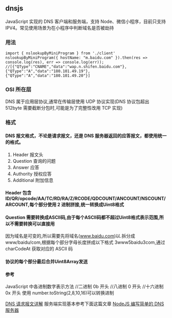 ## dnsjs

JavaScript 实现的 DNS 客户端和服务端，支持 Node、微信小程序，目前只支持 IPV4。常见使用场景为在小程序中判断域名是否被劫持

### 用法

`import { nslookupByMiniProgram } from './client'`
`nslookupByMiniProgram({ hostName: "m.baidu.com" }).then(res => console.log(res), err => console.log(err));`
`//[{"QType":"CNAME","data":"wap.n.shifen.baidu.com"},{"QType":"A","data":"180.101.49.19"},{"QType":"A","data":"180.101.49.20"}]`

### OSI 所在层

DNS 属于应用层协议,通常在传输层使用 UDP 协议实现(DNS 协议包超出 512byte 需要截断分包时,可能是为了完整性改用 TCP 实现)

### 格式

#### DNS 报文格式，不论是请求报文，还是 DNS 服务器返回的应答报文，都使用统一的格式。

1.  Header 报文头
2.  Question 查询的问题
3.  Answer 应答
4.  Authority 授权应答
5.  Additional 附加信息

#### Header 包含 ID/QR/opcode/AA/TC/RD/RA/Z/RCODE/QDCOUNT/ANCOUNT/NSCOUNT/ARCOUNT,每个部分使用 2 进制拼接,统一转换成Uint8格式

#### Question 需要转换成ASCII码,由于每个ASCII码都不超过Uint8格式表示范围,所以不需要转换可以直接用

因为域名是可变的,所以需要先将域名(www.baidu.com)以.拆分成www/baidu/com,根据每个部分字母长度拼成以下格式 3www5baidu3com,通过 charCodeAt 获取对应的 ASCII 码

#### 协议的每个部分最后合并Uint8Array发送

#### 参考

JavaScript 中各进制数字表示方法
//二进制 0b 开头
//八进制 0 开头
//十六进制 0x 开头
使用 number.toString(2,8,10,16)可以转换进制

[DNS 请求报文详解](https://juejin.cn/post/6844903582441963527)
服务端实现基本参考下面这篇文章
[NodeJS 编写简单的 DNS 服务器](https://www.jianshu.com/p/8cdcbae986a8)
